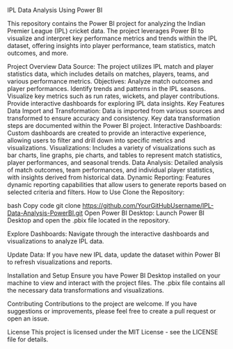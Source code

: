 IPL Data Analysis Using Power BI

This repository contains the Power BI project for analyzing the Indian Premier League (IPL) cricket data. The project leverages Power BI to visualize and interpret key performance metrics and trends within the IPL dataset, offering insights into player performance, team statistics, match outcomes, and more.

Project Overview
Data Source: The project utilizes IPL match and player statistics data, which includes details on matches, players, teams, and various performance metrics.
Objectives:
Analyze match outcomes and player performances.
Identify trends and patterns in the IPL seasons.
Visualize key metrics such as run rates, wickets, and player contributions.
Provide interactive dashboards for exploring IPL data insights.
Key Features
Data Import and Transformation: Data is imported from various sources and transformed to ensure accuracy and consistency. Key data transformation steps are documented within the Power BI project.
Interactive Dashboards: Custom dashboards are created to provide an interactive experience, allowing users to filter and drill down into specific metrics and visualizations.
Visualizations: Includes a variety of visualizations such as bar charts, line graphs, pie charts, and tables to represent match statistics, player performances, and seasonal trends.
Data Analysis: Detailed analysis of match outcomes, team performances, and individual player statistics, with insights derived from historical data.
Dynamic Reporting: Features dynamic reporting capabilities that allow users to generate reports based on selected criteria and filters.
How to Use
Clone the Repository:

bash
Copy code
git clone https://github.com/YourGitHubUsername/IPL-Data-Analysis-PowerBI.git
Open Power BI Desktop: Launch Power BI Desktop and open the .pbix file located in the repository.

Explore Dashboards: Navigate through the interactive dashboards and visualizations to analyze IPL data.

Update Data: If you have new IPL data, update the dataset within Power BI to refresh visualizations and reports.

Installation and Setup
Ensure you have Power BI Desktop installed on your machine to view and interact with the project files. The .pbix file contains all the necessary data transformations and visualizations.

Contributing
Contributions to the project are welcome. If you have suggestions or improvements, please feel free to create a pull request or open an issue.

License
This project is licensed under the MIT License - see the LICENSE file for details.
